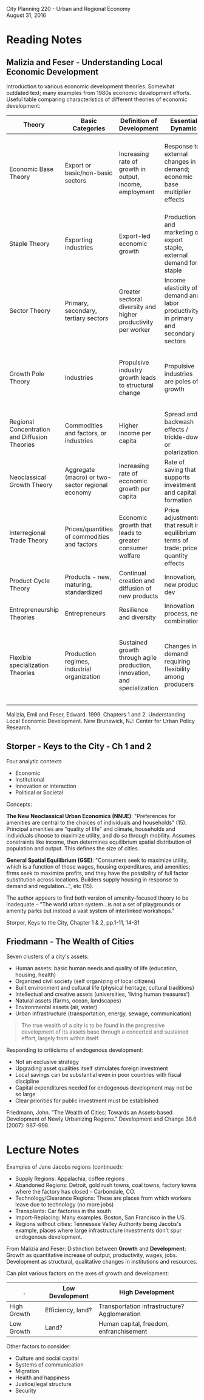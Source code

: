 City Planning 220 - Urban and Regional Economy  
August 31, 2016

# Reading Notes

## Malizia and Feser - Understanding Local Economic Development

Introduction to various economic development theories. Somewhat outdated text; many examples from 1980s economic development efforts. Useful table comparing characteristics of different theories of economic development:  

Theory | Basic Categories | Definition of Development | Essential Dynamic | Strengths & Weaknesses | Applications
--- | --- | --- | --- | --- | ---
Economic Base Theory | Export or basic/non-basic sectors | Increasing rate of growth in output, income, employment | Response to external changes in demand; economic base multiplier effects | Most popular theory, simple tool short-term prediction. Inadequate long-term theory | Industrial recruitment for export expansion/diversification, expansion of basic industries, import substitution by connecting basic/non-basic industries, infrastructure development
Staple Theory | Exporting industries | Export-led economic growth | Production and marketing of export staple, external demand for staple | Historical perspective; descriptive theory | Build on export specializations, increase competitive advantage, character of economic base shapes political and cultural superstructure
Sector Theory | Primary, secondary, tertiary sectors | Greater sectoral diversity and higher productivity per worker | Income elasticity of demand and labor productivity in primary and secondary sectors | Empirical analysis possible. Categories too general. | Promote sectoral shifts, attract/retain producers of income elastic products
Growth Pole Theory | Industries | Propulsive industry growth leads to structural change | Propulsive industries are poles of growth | General theory of initiation and diffusion of development based on the domination effect | Growth center strategies
Regional Concentration and Diffusion Theories | Commodities and factors, or industries | Higher income per capita | Spread and backwash effects / trickle-down or polarization | Address the dynamics of development | Active government, location of public investment spurs development
Neoclassical Growth Theory | Aggregate (macro) or two-sector regional economy | Increasing rate of economic growth per capita | Rate of saving that supports investment and capital formation | Supply-side model | Gov should promote free trade and economic integration, tolerate social inequality and spatial dualism
Interregional Trade Theory | Prices/quantities of commodities and factors | Economic growth that leads to greater consumer welfare | Price adjustments that result in equilibrium terms of trade; price-quantity effects | Unique emphasis, ignores dynamics of development | Promote free trade; infrastructure dev, efficient local gov
Product Cycle Theory | Products - new, maturing, standardized | Continual creation and diffusion of new products | Innovation, new product dev | Popular among researchers | Promote product innovation and diffusion
Entrepreneurship Theories | Entrepreneurs | Resilience and diversity | Innovation process, new combinations | Mediated theory | Support industrial milieu or ecology for development
Flexible specialization Theories | Production regimes, industrial organization | Sustained growth through agile production, innovation, and specialization | Changes in demand requiring flexibility among producers | Detailed analysis of firm/industry organization, aggregate outcomes and relationships seldom specified | Flexibility through advanced tech, networks among small firms, industry clusters

Malizia, Emil and Feser, Edward.  1999. Chapters 1 and 2.  Understanding Local Economic Development. New Brunswick, NJ: Center for Urban Policy Research.

## Storper - Keys to the City - Ch 1 and 2

Four analytic contexts
* Economic
* Institutional
* Innovation or interaction
* Political or Societal

Concepts:  

**The New Neoclassical Urban Economics (NNUE)**: "Preferences for amenities are central to the choices of individuals and households" (15). Principal amenities are "quality of life" and climate, households and individuals choose to maximize utility, and do so through mobility. Assumes constraints like income, then determines equilibrium spatial distribution of population and output. This defines the size of cities.  

**General Spatial Equilibrium (GSE)**: "Consumers seek to maximize utility, which is a function of those wages, housing expenditures, and amenities; firms seek to maximize profits, and they have the possibility of full factor substitution across locations. Builders supply housing in response to demand and regulation...", etc (15).  

The author appears to find both version of amenity-focused theory to be inadequate - "The world urban system...is not a set of playgrounds or amenity parks but instead a vast system of interlinked workshops."

Storper, Keys to the City, Chapter 1 & 2, pp.1-11, 14-31

## Friedmann - The Wealth of Cities

Seven clusters of a city's assets:
* Human assets: basic human needs and quality of life (education, housing, health)
* Organized civil society (self organizing of local citizens)
* Built environment and cultural life (physical heritage, cultural traditions)
* Intellectual and creative assets (universities, 'living human treasures')
* Natural assets (farms, ocean, landscapes)
* Environmental assets (air, water)
* Urban infrastructure (transportation, energy, sewage, communication)

> The true wealth of a city is to be found in the progressive development of its assets base through a concerted and sustained effort, largely from within itself.

Responding to criticisms of endogenous development:
* Not an exclusive strategy
* Upgrading asset qualities itself stimulates foreign investment
* Local savings can be substantial even in poor countries with fiscal discipline
* Capital expenditures needed for endogenous development may not be so large
* Clear priorities for public investment must be established

Friedmann, John. "The Wealth of Cities: Towards an Assets‐based Development of Newly Urbanizing Regions." Development and Change 38.6 (2007): 987-998.

# Lecture Notes
Examples of Jane Jacobs regions (continued):  
* Supply Regions: Appalachia, coffee regions
* Abandoned Regions: Detroit, gold rush towns, coal towns, factory towns where the factory has closed - Carbondale, CO.
* Technology/Clearance Regions: These are places from which workers leave due to technology (no more jobs)
* Transplants: Car factories in the south
* Import-Replacing: Many examples. Boston, San Francisco in the US.
* Regions without cities: Tennessee Valley Authority being Jacobs's example, places where large infrastructure investments don't spur endogenous development.

From Malizia and Feser: Distinction between **Growth** and **Development**: Growth as quantitative increase of output, productivity, wages, jobs. Development as structural, qualitative changes in institutions and resources.

Can plot various factors on the axes of growth and development:

.   | Low Development | High Development
---| --------------- | ----------------
High Growth | Efficiency, land? | Transportation infrastructure? Agglomeration
Low Growth | Land? |Human capital, freedom, enfranchisement 

Other factors to consider:
* Culture and social capital
* Systems of communication
* Migration
* Health and happiness
* Justice/legal structure
* Security



